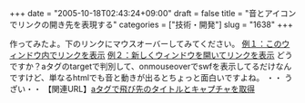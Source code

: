 +++
date = "2005-10-18T02:43:24+09:00"
draft = false
title = "音とアイコンでリンクの開き先を表現する"
categories = ["技術・開発"]
slug = "1638"
+++

作ってみたよ。下のリンクにマウスオーバーしてみてください。
<a href="http://lolipop.jp">例１：このウィンドウ内でリンクを表示</a>
<a href="http://lolipop.jp" target="_blank">例２：新しくウィンドウを開いてリンクを表示</a>
どうですか？aタグのtargetで判別して、onmouseoverでswfを表示してるだけなんですけど、単なるhtmlでも音と動きが出るとちょっと面白いですよね。
・・
うざい・・
【関連URL】<a href="http://ieiriblog.jugem.cc/?eid=643">aタグで飛び先のタイトルとキャプチャを取得</a>
